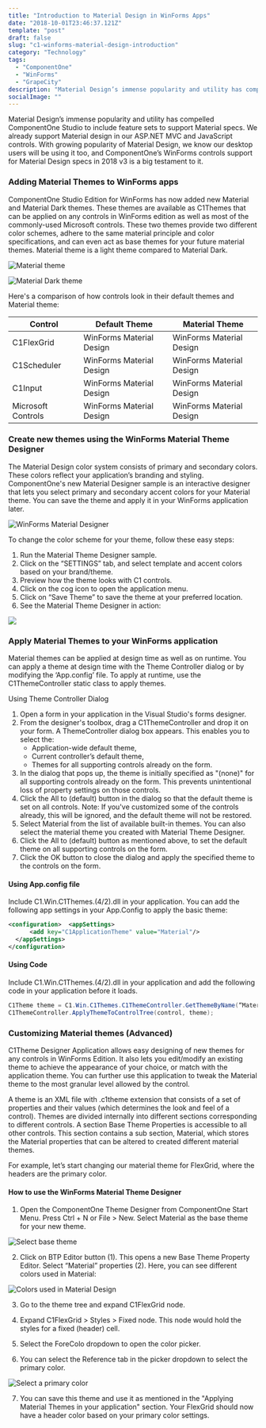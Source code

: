 ```yaml
---
title: "Introduction to Material Design in WinForms Apps"
date: "2018-10-01T23:46:37.121Z"
template: "post"
draft: false
slug: "c1-winforms-material-design-introduction"
category: "Technology"
tags:
  - "ComponentOne"
  - "WinForms"
  - "GrapeCity"
description: "Material Design’s immense popularity and utility has compelled ComponentOne Studio to include feature sets to support Material specs. We already support Material design in our ASP.NET MVC and JavaScript controls."
socialImage: ""
---
```


Material Design’s immense popularity and utility has compelled ComponentOne Studio to include feature sets to support Material specs. We already support Material design in our ASP.NET MVC and JavaScript controls. With growing popularity of Material Design, we know our desktop users will be using it too, and ComponentOne’s WinForms controls support for Material Design specs in 2018 v3 is a big testament to it.

### Adding Material Themes to WinForms apps

ComponentOne Studio Edition for WinForms has now added new Material and Material Dark themes. These themes are available as C1Themes that can be applied on any controls in WinForms edition as well as most of the commonly-used Microsoft controls. These two themes provide two different color schemes, adhere to the same material principle and color specifications, and can even act as base themes for your future material themes. Material theme is a light theme compared to Material Dark.

![Material theme](https://grapecitycontentcdn.azureedge.net/blogs/componentone/20181129-material-theme-designer/image01.png)

![Material Dark theme](https://grapecitycontentcdn.azureedge.net/blogs/componentone/20181129-material-theme-designer/image02.png)

Here's a comparison of how controls look in their default themes and Material theme:

|Control           | Default Theme          | Material Theme         |
|------------------|------------------------|------------------------|
|C1FlexGrid        |WinForms Material Design|WinForms Material Design|
|C1Scheduler       |WinForms Material Design|WinForms Material Design|
|C1Input           |WinForms Material Design|WinForms Material Design|
|Microsoft Controls|WinForms Material Design|WinForms Material Design|

### Create new themes using the WinForms Material Theme Designer

The Material Design color system consists of primary and secondary colors. These colors reflect your application’s branding and styling. ComponentOne's new Material Designer sample is an interactive designer that lets you select primary and secondary accent colors for your Material theme. You can save the theme and apply it in your WinForms application later.

![WinForms Material Designer](https://grapecitycontentcdn.azureedge.net/blogs/componentone/20181129-material-theme-designer/image11.png)

To change the color scheme for your theme, follow these easy steps:

1. Run the Material Theme Designer sample.
2. Click on the “SETTINGS” tab, and select template and accent colors based on your brand/theme.
3. Preview how the theme looks with C1 controls.
4. Click on the cog icon to open the application menu.
5. Click on “Save Theme” to save the theme at your preferred location.
6. See the Material Theme Designer in action:

![](https://grapecitycontentcdn.azureedge.net/blogs/componentone/20181129-material-theme-designer/material-design-walkthrough.gif)

### Apply Material Themes to your WinForms application

Material themes can be applied at design time as well as on runtime. You can apply a theme at design time with the Theme Controller dialog or by modifying the ‘App.config’ file. To apply at runtime, use the C1ThemeController static class to apply themes.

Using Theme Controller Dialog

1. Open a form in your application in the Visual Studio's forms designer.
2. From the designer's toolbox, drag a C1ThemeController and drop it on your form. A ThemeController dialog box appears. This enables you to select the:
    - Application-wide default theme,
    - Current controller’s default theme,
    - Themes for all supporting controls already on the form.
3. In the dialog that pops up, the theme is initially specified as "(none)" for all supporting controls already on the form. This prevents unintentional loss of property settings on those controls.
4. Click the All to (default) button in the dialog so that the default theme is set on all controls. Note: If you've customized some of the controls already, this will be ignored, and the default theme will not be restored.
5. Select Material from the list of available built-in themes. You can also select the material theme you created with Material Theme Designer.
6. Click the All to (default) button as mentioned above, to set the default theme on all supporting controls on the form.
7. Click the OK button to close the dialog and apply the specified theme to the controls on the form.


#### Using App.config file

Include C1.Win.C1Themes.(4/2).dll in your application. You can add the following app settings in your App.Config to apply the basic theme:
```xml
<configuration>  <appSettings>
      <add key="C1ApplicationTheme" value="Material"/>
  </appSettings>
</configuration>
```

#### Using Code
Include C1.Win.C1Themes.(4/2).dll in your application and add the following code in your application before it loads.

```cs
C1Theme theme = C1.Win.C1Themes.C1ThemeController.GetThemeByName(“Material”, false);
C1ThemeController.ApplyThemeToControlTree(control, theme);
```

### Customizing Material themes (Advanced)

C1Theme Designer Application allows easy designing of new themes for any controls in WinForms Edition. It also lets you edit/modify an existing theme to achieve the appearance of your choice, or match with the application theme. You can further use this application to tweak the Material theme to the most granular level allowed by the control.

A theme is an XML file with .c1theme extension that consists of a set of properties and their values (which determines the look and feel of a control). Themes are divided internally into different sections corresponding to different controls. A section Base Theme Properties is accessible to all other controls. This section contains a sub section, Material, which stores the Material properties that can be altered to created different material themes.

For example, let’s start changing our material theme for FlexGrid, where the headers are the primary color.

#### How to use the WinForms Material Theme Designer
1. Open the ComponentOne Theme Designer from ComponentOne Start Menu. Press Ctrl + N or File > New. Select Material as the base theme for your new theme.

![Select base theme](https://grapecitycontentcdn.azureedge.net/blogs/componentone/20181129-material-theme-designer/image12.png)

2. Click on BTP Editor button (1). This opens a new Base Theme Property Editor. Select “Material” properties (2). Here, you can see different colors used in Material:

![Colors used in Material Design](https://grapecitycontentcdn.azureedge.net/blogs/componentone/20181129-material-theme-designer/image13.png)

3. Go to the theme tree and expand C1FlexGrid node.

4. Expand C1FlexGrid > Styles > Fixed node. This node would hold the styles for a fixed (header) cell.

5. Select the ForeColo dropdown to open the color picker.

6. You can select the Reference tab in the picker dropdown to select the primary color.

![Select a primary color](https://grapecitycontentcdn.azureedge.net/blogs/componentone/20181129-material-theme-designer/image14.png)

7. You can save this theme and use it as mentioned in the "Applying Material Themes in your application" section. Your FlexGrid should now have a header color based on your primary color settings.